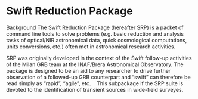 # Swift Reduction Package

Background
The Swift Reduction Package (hereafter SRP) is a packet of command line tools to solve problems (e.g. basic reduction and analysis tasks of optical/NIR astronomical data, quick cosmological computations, units conversions, etc.) often met in astronomical research activities.

SRP was originally developed in the context of the Swift follow-up activities of the Milan GRB team at the INAF/Brera Astronomical Observatory. The package is designed to be an aid to any researcher to drive further observation of a followed-up GRB counterpart and “swift” can therefore be read simply as “rapid”, “agile”, etc.
 
 This subpackage if the SRP suite is devoted to the identification of transient sources in wide-field surveyes.
 
